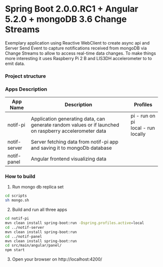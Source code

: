# Spring Boot 2.0.0.RC1 + Angular 5.2.0 + mongoDB 3.6 Change Streams

Exemplary application using Reactive WebClient to create async api and Server Send Event to capture notifications received from mongoDB via Change Streams to allow to access real-time data changes.
To make things more interesting it uses Raspberry Pi 2 B and LIS3DH accelerometer to to emit data. 

### Project structure

### Apps Description

App Name | Description | Profiles
------------ | ------------- | -------------
notif-pi | Application generating data, can generate random values or if launched on raspberry accelerometer data | pi - run on pi <br> local - run locally
notif-server | Server fetching data from notif-pi app and saving it to mongoDb database |
notif-panel | Angular frontend visualizing data |

### How to build

1. Run mongo db replica set
```bash
cd scripts
sh mongo.sh
```

2. Build and run all three apps
```bash
cd notif-pi
mvn clean install spring-boot:run -Dspring.profiles.active=local
cd ../notif-server
mvn clean install spring-boot:run
cd ../notif-panel
mvn clean install spring-boot:run
cd src/main/angular/panel/
npm start
```

3. Open your browser on http://localhost:4200/